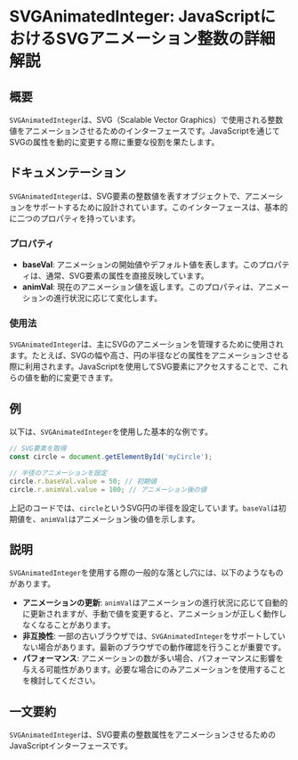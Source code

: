 <!--
Meta Description: # SVGAnimatedInteger: JavaScriptにおけるSVGアニメーション整数の詳細解説 ## 概要 `SVGAnimatedInteger`は、SVG（Scalable Vector Graphics）で使用される整数値をアニメーションさせるためのインターフェースです。JavaS...
Meta Keywords: svganimatedinteger, animval, circle, baseval, このプロパティは
-->

# SVGAnimatedInteger: JavaScriptにおけるSVGアニメーション整数の詳細解説

## 概要
`SVGAnimatedInteger`は、SVG（Scalable Vector Graphics）で使用される整数値をアニメーションさせるためのインターフェースです。JavaScriptを通じてSVGの属性を動的に変更する際に重要な役割を果たします。

## ドキュメンテーション
`SVGAnimatedInteger`は、SVG要素の整数値を表すオブジェクトで、アニメーションをサポートするために設計されています。このインターフェースは、基本的に二つのプロパティを持っています。

### プロパティ
- **baseVal**: アニメーションの開始値やデフォルト値を表します。このプロパティは、通常、SVG要素の属性を直接反映しています。
- **animVal**: 現在のアニメーション値を返します。このプロパティは、アニメーションの進行状況に応じて変化します。

### 使用法
`SVGAnimatedInteger`は、主にSVGのアニメーションを管理するために使用されます。たとえば、SVGの幅や高さ、円の半径などの属性をアニメーションさせる際に利用されます。JavaScriptを使用してSVG要素にアクセスすることで、これらの値を動的に変更できます。

## 例
以下は、`SVGAnimatedInteger`を使用した基本的な例です。

```javascript
// SVG要素を取得
const circle = document.getElementById('myCircle');

// 半径のアニメーションを設定
circle.r.baseVal.value = 50; // 初期値
circle.r.animVal.value = 100; // アニメーション後の値
```

上記のコードでは、`circle`というSVG円の半径を設定しています。`baseVal`は初期値を、`animVal`はアニメーション後の値を示します。

## 説明
`SVGAnimatedInteger`を使用する際の一般的な落とし穴には、以下のようなものがあります。

- **アニメーションの更新**: `animVal`はアニメーションの進行状況に応じて自動的に更新されますが、手動で値を変更すると、アニメーションが正しく動作しなくなることがあります。
- **非互換性**: 一部の古いブラウザでは、`SVGAnimatedInteger`をサポートしていない場合があります。最新のブラウザでの動作確認を行うことが重要です。
- **パフォーマンス**: アニメーションの数が多い場合、パフォーマンスに影響を与える可能性があります。必要な場合にのみアニメーションを使用することを検討してください。

## 一文要約
`SVGAnimatedInteger`は、SVG要素の整数属性をアニメーションさせるためのJavaScriptインターフェースです。